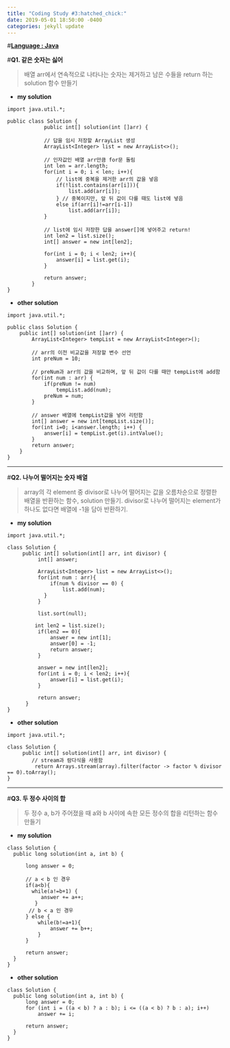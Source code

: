 ```yaml
---
title: "Coding Study #3:hatched_chick:"
date: 2019-05-01 18:50:00 -0400
categories: jekyll update
---
```


#**<u>Language : Java</u>**

#**Q1. 같은 숫자는 싫어**

> 배열 arr에서 연속적으로 나타나는 숫자는 제거하고 남은 수들을 return 하는 solution 함수 만들기

- **my solution** 

```
import java.util.*;

public class Solution {
			public int[] solution(int []arr) {
                
            // 답을 임시 저장할 ArrayList 생성
	        ArrayList<Integer> list = new ArrayList<>();
                
            // 인자값인 배열 arr만큼 for문 돌림
	        int len = arr.length;
	        for(int i = 0; i < len; i++){
                // list에 중복을 제거한 arr의 값을 넣음
	            if(!list.contains(arr[i])){
	                list.add(arr[i]);
	            } // 중복이지만, 앞 뒤 값이 다를 때도 list에 넣음
                else if(arr[i]!=arr[i-1])
                    list.add(arr[i]);
	        }
	        
            // list에 임시 저장한 답을 answer[]에 넣어주고 return!
	        int len2 = list.size();
	        int[] answer = new int[len2];

	        for(int i = 0; i < len2; i++){
	            answer[i] = list.get(i);
	        }

	        return answer;
		}
}
```



- **other solution**

```
import java.util.*;

public class Solution {
    public int[] solution(int []arr) {
        ArrayList<Integer> tempList = new ArrayList<Integer>();
        
        // arr의 이전 비교값을 저장할 변수 선언
        int preNum = 10;
        
        // preNum과 arr의 값을 비교하며, 앞 뒤 값이 다를 때만 tempList에 add함
        for(int num : arr) {
            if(preNum != num)
                tempList.add(num);
            preNum = num;
        }       
        
        // answer 배열에 tempList값을 넣어 리턴함
        int[] answer = new int[tempList.size()];
        for(int i=0; i<answer.length; i++) {
            answer[i] = tempList.get(i).intValue();
        }
        return answer;
    }
}
```

-------

#**Q2. 나누어 떨어지는 숫자 배열**

> array의 각 element 중 divisor로 나누어 떨어지는 값을 오름차순으로 정렬한 배열을 반환하는 함수, solution 만들기.
divisor로 나누어 떨어지는 element가 하나도 없다면 배열에 -1을 담아 반환하기.

- **my solution** 

```
import java.util.*;

class Solution {
	 public int[] solution(int[] arr, int divisor) {
	      int[] answer;
	      
	      ArrayList<Integer> list = new ArrayList<>();
	      for(int num : arr){
	          if(num % divisor == 0) {
	              list.add(num);
	        }
	      }
         
	      list.sort(null);
	     
         int len2 = list.size();
	      if(len2 == 0){
	    	  answer = new int[1];
	    	  answer[0] = -1;
	          return answer;
	      }
	      
	      answer = new int[len2];
	      for(int i = 0; i < len2; i++){
	          answer[i] = list.get(i);
	      }
	      
	      return answer;
	  }
}
```



- **other solution**

```
import java.util.*;

class Solution {
	 public int[] solution(int[] arr, int divisor) {
        // stream과 람다식을 사용함
	     return Arrays.stream(array).filter(factor -> factor % divisor == 0).toArray();
}

```

-------

#**Q3. 두 정수 사이의 합**

>  두 정수 a, b가 주어졌을 때 a와 b 사이에 속한 모든 정수의 합을 리턴하는 함수 만들기

- **my solution** 

```
class Solution {
  public long solution(int a, int b) {
      
      long answer = 0;
      
      // a < b 인 경우
      if(a<b){
        while(a!=b+1) {
           answer += a++;
         }
       // b < a 인 경우
      } else {
          while(b!=a+1){
              answer += b++;
          }
      }
      
      return answer;
  }
}
```



- **other solution**

```
class Solution {
  public long solution(int a, int b) {
      long answer = 0;
      for (int i = ((a < b) ? a : b); i <= ((a < b) ? b : a); i++) 
          answer += i;

      return answer;
  }
}

```


